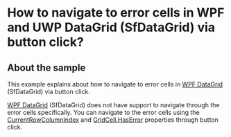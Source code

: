 # How to navigate to error cells in WPF and UWP DataGrid (SfDataGrid) via button click?

## About the sample

This example explains about how to navigate to error cells in [WPF DataGrid](https://www.syncfusion.com/wpf-ui-controls/datagrid) (SfDataGrid) via button click.

[WPF DataGrid](https://www.syncfusion.com/wpf-ui-controls/datagrid) (SfDataGrid) does not have support to navigate through the error cells specifically. You can navigate to the error cells using the [CurrentRowColumnIndex](http://help.syncfusion.com/cr/cref_files/wpf/Syncfusion.SfGrid.WPF~Syncfusion.UI.Xaml.Grid.GridCurrentCellManager~CurrentRowColumnIndex.html) and [GridCell.HasError](http://help.syncfusion.com/cr/cref_files/wpf/Syncfusion.SfGrid.WPF~Syncfusion.UI.Xaml.Grid.GridCell~HasError.html) properties through button click.
